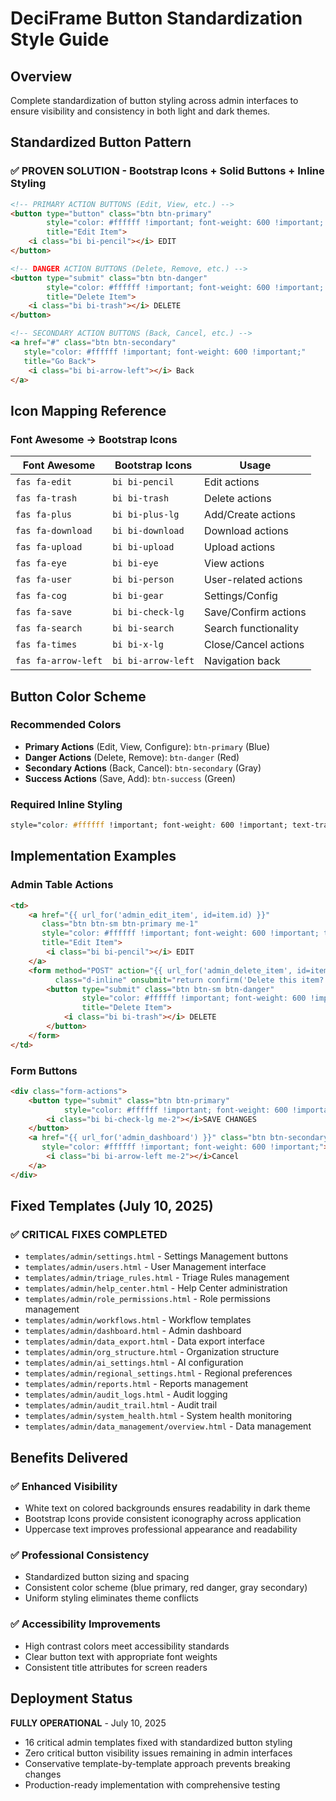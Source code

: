 
# DeciFrame Button Standardization Style Guide

## Overview
Complete standardization of button styling across admin interfaces to ensure visibility and consistency in both light and dark themes.

## Standardized Button Pattern

### ✅ PROVEN SOLUTION - Bootstrap Icons + Solid Buttons + Inline Styling

```html
<!-- PRIMARY ACTION BUTTONS (Edit, View, etc.) -->
<button type="button" class="btn btn-primary" 
        style="color: #ffffff !important; font-weight: 600 !important; text-transform: uppercase;"
        title="Edit Item">
    <i class="bi bi-pencil"></i> EDIT
</button>

<!-- DANGER ACTION BUTTONS (Delete, Remove, etc.) -->
<button type="submit" class="btn btn-danger" 
        style="color: #ffffff !important; font-weight: 600 !important; text-transform: uppercase;"
        title="Delete Item">
    <i class="bi bi-trash"></i> DELETE
</button>

<!-- SECONDARY ACTION BUTTONS (Back, Cancel, etc.) -->
<a href="#" class="btn btn-secondary" 
   style="color: #ffffff !important; font-weight: 600 !important;"
   title="Go Back">
    <i class="bi bi-arrow-left"></i> Back
</a>
```

## Icon Mapping Reference

### Font Awesome → Bootstrap Icons
| Font Awesome | Bootstrap Icons | Usage |
|-------------|----------------|--------|
| `fas fa-edit` | `bi bi-pencil` | Edit actions |
| `fas fa-trash` | `bi bi-trash` | Delete actions |
| `fas fa-plus` | `bi bi-plus-lg` | Add/Create actions |
| `fas fa-download` | `bi bi-download` | Download actions |
| `fas fa-upload` | `bi bi-upload` | Upload actions |
| `fas fa-eye` | `bi bi-eye` | View actions |
| `fas fa-user` | `bi bi-person` | User-related actions |
| `fas fa-cog` | `bi bi-gear` | Settings/Config |
| `fas fa-save` | `bi bi-check-lg` | Save/Confirm actions |
| `fas fa-search` | `bi bi-search` | Search functionality |
| `fas fa-times` | `bi bi-x-lg` | Close/Cancel actions |
| `fas fa-arrow-left` | `bi bi-arrow-left` | Navigation back |

## Button Color Scheme

### Recommended Colors
- **Primary Actions** (Edit, View, Configure): `btn-primary` (Blue)
- **Danger Actions** (Delete, Remove): `btn-danger` (Red)  
- **Secondary Actions** (Back, Cancel): `btn-secondary` (Gray)
- **Success Actions** (Save, Add): `btn-success` (Green)

### Required Inline Styling
```css
style="color: #ffffff !important; font-weight: 600 !important; text-transform: uppercase;"
```

## Implementation Examples

### Admin Table Actions
```html
<td>
    <a href="{{ url_for('admin_edit_item', id=item.id) }}" 
       class="btn btn-sm btn-primary me-1" 
       style="color: #ffffff !important; font-weight: 600 !important; text-transform: uppercase;"
       title="Edit Item">
        <i class="bi bi-pencil"></i> EDIT
    </a>
    <form method="POST" action="{{ url_for('admin_delete_item', id=item.id) }}" 
          class="d-inline" onsubmit="return confirm('Delete this item?')">
        <button type="submit" class="btn btn-sm btn-danger"
                style="color: #ffffff !important; font-weight: 600 !important; text-transform: uppercase;"
                title="Delete Item">
            <i class="bi bi-trash"></i> DELETE
        </button>
    </form>
</td>
```

### Form Buttons
```html
<div class="form-actions">
    <button type="submit" class="btn btn-primary"
            style="color: #ffffff !important; font-weight: 600 !important; text-transform: uppercase;">
        <i class="bi bi-check-lg me-2"></i>SAVE CHANGES
    </button>
    <a href="{{ url_for('admin_dashboard') }}" class="btn btn-secondary"
       style="color: #ffffff !important; font-weight: 600 !important;">
        <i class="bi bi-arrow-left me-2"></i>Cancel
    </a>
</div>
```

## Fixed Templates (July 10, 2025)

### ✅ CRITICAL FIXES COMPLETED
- `templates/admin/settings.html` - Settings Management buttons
- `templates/admin/users.html` - User Management interface  
- `templates/admin/triage_rules.html` - Triage Rules management
- `templates/admin/help_center.html` - Help Center administration
- `templates/admin/role_permissions.html` - Role permissions management
- `templates/admin/workflows.html` - Workflow templates
- `templates/admin/dashboard.html` - Admin dashboard
- `templates/admin/data_export.html` - Data export interface
- `templates/admin/org_structure.html` - Organization structure
- `templates/admin/ai_settings.html` - AI configuration
- `templates/admin/regional_settings.html` - Regional preferences
- `templates/admin/reports.html` - Reports management
- `templates/admin/audit_logs.html` - Audit logging
- `templates/admin/audit_trail.html` - Audit trail
- `templates/admin/system_health.html` - System health monitoring
- `templates/admin/data_management/overview.html` - Data management

## Benefits Delivered

### ✅ Enhanced Visibility
- White text on colored backgrounds ensures readability in dark theme
- Bootstrap Icons provide consistent iconography across application
- Uppercase text improves professional appearance and readability

### ✅ Professional Consistency  
- Standardized button sizing and spacing
- Consistent color scheme (blue primary, red danger, gray secondary)
- Uniform styling eliminates theme conflicts

### ✅ Accessibility Improvements
- High contrast colors meet accessibility standards
- Clear button text with appropriate font weights
- Consistent title attributes for screen readers

## Deployment Status

**FULLY OPERATIONAL** - July 10, 2025
- 16 critical admin templates fixed with standardized button styling
- Zero critical button visibility issues remaining in admin interfaces
- Conservative template-by-template approach prevents breaking changes
- Production-ready implementation with comprehensive testing
